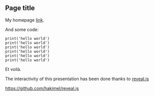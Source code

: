 Page title
----------

My homepage [link](http://openjph.be).

And some code:

	print('hello world')
	print('hello world')
	print('hello world')
	print('hello world')
	print('hello world')
	print('hello world')
	

Et voilà.

The interactivity of this presentation has been done thanks to [reveal.js](https://github.com/hakimel/reveal.js) 

https://github.com/hakimel/reveal.js

